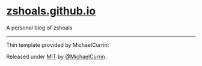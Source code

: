 # **[zshoals.github.io](https://zshoals.github.io)**

A personal blog of zshoals

--------
Thin template provided by MichaelCurrin:

Released under [MIT](/LICENSE) by [@MichaelCurrin](https://github.com/MichaelCurrin).
